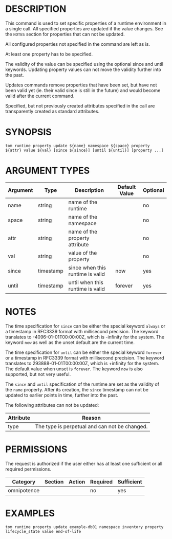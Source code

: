 # DESCRIPTION

This command is used to set specific properties of a runtime environment
in a single call. All specified properties are updated if the value changes.
See the `NOTES` section for properties that can not be updated.

All configured properties not specified in the command are left as is.

At least one property has to be specified.

The validity of the value can be specified using the optional since and
until keywords. Updating property values can not move the validity
further into the past.

Updates commands remove properties that have been set, but have not been
valid yet (ie. their valid since is still in the future) and would become
valid after the current command.

Specified, but not previously created attributes specified in the call
are transparently created as standard attributes.

# SYNOPSIS

```
tom runtime property update ${name} namespace ${space} property ${attr} value ${val} [since ${since}] [until ${until}] [property ...]
```

# ARGUMENT TYPES

Argument | Type | Description | Default Value | Optional
 ------- | ---- | ----------- | ------------- | --------
name | string | name of the runtime | | no
space | string | name of the namespace | | no
attr | string | name of the property attribute | | no
val | string | value of the property | | no
since | timestamp | since when this runtime is valid | now | yes
until | timestamp | until when this runtime is valid | forever | yes

# NOTES

The time specification for `since` can be either the special keyword
`always` or a timestamp in RFC3339 format with millisecond precision.
The keyword translates to -4096-01-01T00:00:00Z, which is -infinity
for the system.
The keyword `now` as well as the unset default are the current time.

The time specification for `until` can be either the special keyword
`forever` or a timestamp in RFC3339 format with millisecond precision.
The keyword translates to 293888-01-01T00:00:00Z, which is +infinity
for the system.
The default value when unset is `forever`. The keyword `now` is also
supported, but not very useful.

The `since` and `until` specification of the runtime are set as the
validity of the `name` property. After its creation, the `since`
timestamp can not be updated to earlier points in time, further into
the past.

The following attributes can not be updated:

Attribute | Reason
 -------- | ------
type | The type is perpetual and can not be changed.

# PERMISSIONS

The request is authorized if the user either has at least one
sufficient or all required permissions.

Category | Section | Action | Required | Sufficient
 ------- | ------- | ------ | -------- | ----------
omnipotence | | | no | yes

# EXAMPLES

```
tom runtime property update example-db01 namespace inventory property lifecycle_state value end-of-life
```
